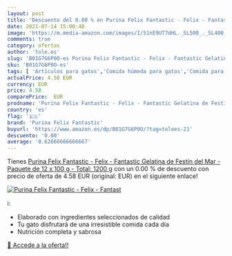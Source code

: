 ```yaml
---
layout: post
title: 'Descuento del 0.00 % en Purina Felix Fantastic - Felix - Fantast'
date: 2021-07-14 15:00:48
image: 'https://m.media-amazon.com/images/I/51nE9UT7dHL._SL500_._SL400_.jpg'
comments: true
category: ofertas
author: 'tole.es'
slug: 'B01G7G6P0O-es Purina Felix Fantastic - Felix - Fantastic Gelatina de...'
sku: 'B01G7G6P0O-es'
tags: [ 'Artículos para gatos','Comida húmeda para gatos','Comida para gatos','Productos para mascotas','purina','purina felix fantastic', ]
actualPrice: 4.58 EUR
currency: EUR
price: 4.58
comparePrice:  EUR
prodname: 'Purina Felix Fantastic - Felix - Fantastic Gelatina de Festín del Mar - Paquete de 12 x 100 g - Total: 1200 g'
country: 'es'
flag: '🇪🇸'
brand: 'Purina Felix Fantastic'
buyurl: 'https://www.amazon.es/dp/B01G7G6P0O/?tag=tolees-21'
descuento: '0.00'
average: '8.62666666666667'
---
```


Tienes [Purina Felix Fantastic - Felix - Fantastic Gelatina de Festín del Mar - Paquete de 12 x 100 g - Total: 1200 g](https://www.amazon.es/dp/B01G7G6P0O/?tag=tolees-21) con un 0.00 % de descuento con precio de oferta de 4.58 EUR (original:  EUR) en el siguiente enlace!

[![Purina Felix Fantastic - Felix - Fantast](https://m.media-amazon.com/images/I/51nE9UT7dHL._SL500_._SL400_.jpg)](https://www.amazon.es/dp/B01G7G6P0O/?tag=tolees-21)

ℹ️:

- Elaborado con ingredientes seleccionados de calidad
- Tu gato disfrutará de una irresistible comida cada día
- Nutrición completa y sabrosa

[🛒 Accede a la oferta!!](https://www.amazon.es/dp/B01G7G6P0O/?tag=tolees-21)
